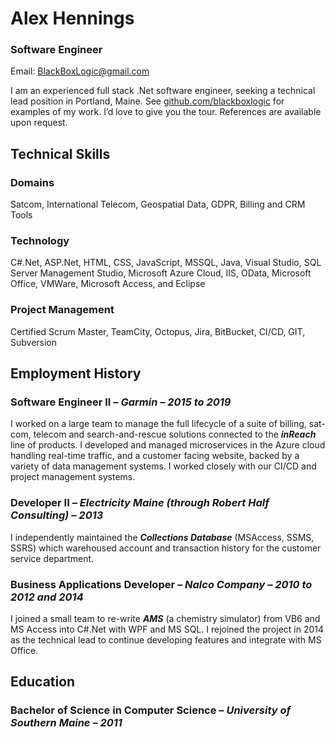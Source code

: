 # Alex Hennings

### Software Engineer

Email:	BlackBoxLogic@gmail.com

I am an experienced full stack .Net software engineer, seeking a technical lead position in Portland, Maine. See [github.com/blackboxlogic](https://github.com/blackboxlogic) for examples of my work. I’d love to give you the tour. References are available upon request.

## Technical Skills

### Domains

Satcom, International Telecom, Geospatial Data, GDPR, Billing and CRM Tools

### Technology

C#.Net, ASP.Net, HTML, CSS, JavaScript, MSSQL, Java, Visual Studio, SQL Server Management Studio, Microsoft Azure Cloud, IIS, OData, Microsoft Office, VMWare, Microsoft Access, and Eclipse

### Project Management

Certified Scrum Master, TeamCity, Octopus, Jira, BitBucket, CI/CD, GIT, Subversion

## Employment History

### Software Engineer II – *Garmin – 2015 to 2019*

I worked on a large team to manage the full lifecycle of a suite of billing, sat-com, telecom and search-and-rescue solutions connected to the **_inReach_** line of products. I developed and managed microservices in the Azure cloud handling real-time traffic, and a customer facing website, backed by a variety of data management systems. I worked closely with our CI/CD and project management systems.

### Developer II – *Electricity Maine (through Robert Half Consulting) – 2013*

I independently maintained the **_Collections Database_** (MSAccess, SSMS, SSRS) which warehoused account and transaction history for the customer service department.

### Business Applications Developer – *Nalco Company – 2010 to 2012 and 2014*

I joined a small team to re-write **_AMS_** (a chemistry simulator) from VB6 and MS Access into C#.Net with WPF and MS SQL. I rejoined the project in 2014 as the technical lead to continue developing features and integrate with MS Office.

## Education

### Bachelor of Science in Computer Science – *University of Southern Maine – 2011*
